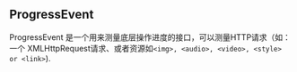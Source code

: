 
## ProgressEvent
ProgressEvent 是一个用来测量底层操作进度的接口，可以测量HTTP请求（如：一个 XMLHttpRequest请求、或者资源如`<img>, <audio>, <video>, <style> or <link>`).